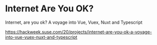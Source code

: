 # Internet Are You OK?
Internet, are you ok? A voyage into Vue, Vuex, Nuxt and Typescript

https://hackweek.suse.com/20/projects/internet-are-you-ok-a-voyage-into-vue-vuex-nuxt-and-typescript
